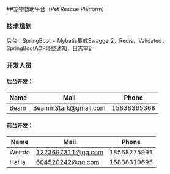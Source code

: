 ##宠物救助平台（Pet Rescue Platform）

### 	技术规划

后台：SpringBoot + Mybatis集成Swagger2，Redis，Validated，SpringBootAOP环绕通知，日志审计


### 	开发人员

####		后台开发​：	

| Name | Mail                 | Phone       |
| ---- | -------------------- | ----------- |
| Beam | BeammStark@gmail.com | 15838365368 |

#### 		前台开发：

| Name   | Mail              | Phone       |
| ------ | ----------------- | ----------- |
| Weirdo | 1223697311@qq.com | 18568275991 |
| HaHa   | 604520242@qq.com  | 15838310695 |

